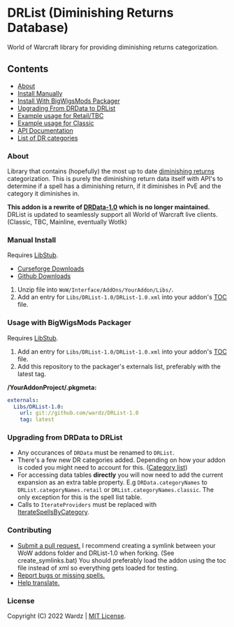 # DRList (Diminishing Returns Database)

World of Warcraft library for providing diminishing returns categorization.

## Contents

- [About](#about)
- [Install Manually](#manual-install)
- [Install With BigWigsMods Packager](#usage-with-bigwigmods-packager)
- [Upgrading From DRData to DRList](#upgrading-from-drdata-to-drlist)
- [Example usage for Retail/TBC](https://github.com/wardz/DRList-1.0/wiki/Example-Usage-Retail)
- [Example usage for Classic](https://github.com/wardz/DRList-1.0/wiki/Example-Usage-Classic)
- [API Documentation](https://wardz.github.io/DRList-1.0/)
- [List of DR categories](https://github.com/wardz/DRList-1.0/wiki/DR-Categories)

### About

Library that contains (hopefully) the most up to date [diminishing returns](https://wow.gamepedia.com/Diminishing_returns) categorization. This is purely the diminishing return data itself with API's to determine if a spell has a diminishing return, if it diminishes in PvE and the category it diminishes in.

**This addon is a rewrite of [DRData-1.0](https://www.wowace.com/projects/drdata-1-0) which is no longer maintained.**
DRList is updated to seamlessly support all World of Warcraft live clients. (Classic, TBC, Mainline, eventually Wotlk)

### Manual Install

Requires [LibStub](https://www.curseforge.com/wow/addons/libstub).

- [Curseforge Downloads](https://wow.curseforge.com/projects/drlist-1-0)
- [Github Downloads](https://github.com/wardz/DRList-1.0/releases)

1. Unzip file into `WoW/Interface/AddOns/YourAddon/Libs/`.
2. Add an entry for `Libs/DRList-1.0/DRList-1.0.xml` into your addon's [TOC](https://wowpedia.fandom.com/wiki/TOC_format) file.

### Usage with BigWigsMods Packager

Requires [LibStub](https://www.curseforge.com/wow/addons/libstub).

1. Add an entry for `Libs/DRList-1.0/DRList-1.0.xml` into your addon's [TOC](https://wowpedia.fandom.com/wiki/TOC_format) file.
2. Add this repository to the packager's externals list, preferably with the latest tag.

**/YourAddonProject/.pkgmeta:**

```yaml
externals:
  Libs/DRList-1.0:
    url: git://github.com/wardz/DRList-1.0
    tag: latest
```

### Upgrading from DRData to DRList

- Any occurances of `DRData` must be renamed to `DRList`.
- There's a few new DR categories added. Depending on how your addon is coded you might need to account for this. ([Category list](https://github.com/wardz/DRList-1.0/wiki/DR-Categories))
- For accessing data tables **directly** you will now need to add the current expansion as an extra table property.
  E.g `DRData.categoryNames` to `DRList.categoryNames.retail` or `DRList.categoryNames.classic`. The only exception for this is
  the spell list table.
- Calls to `IterateProviders` must be replaced with [IterateSpellsByCategory](https://github.com/wardz/DRList-1.0/blob/620a36fc1ccbfb399ead1b874b9a0fc648113b9c/DRList-1.0/DRList-1.0.lua#L347-L356).

### Contributing

- [Submit a pull request.](https://github.com/wardz/DRList-1.0/pulls)
  I recommend creating a symlink between your WoW addons folder and DRList-1.0 when forking. (See create_symlinks.bat)
  You should preferably load the addon using the toc file instead of xml so everything gets loaded for testing.
- [Report bugs or missing spells.](https://github.com/wardz/drlist-1.0/issues)
- [Help translate.](https://www.curseforge.com/wow/addons/drlist-1-0/localization)

### License

Copyright (C) 2022 Wardz | [MIT License](https://opensource.org/licenses/mit-license.php).
